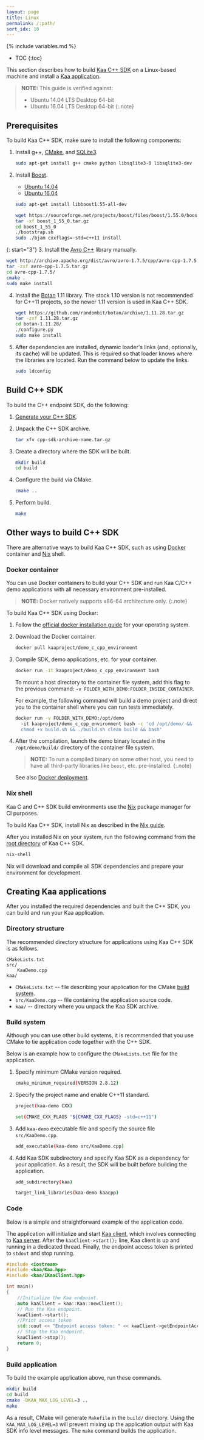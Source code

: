 ```yaml
---
layout: page
title: Linux
permalink: /:path/
sort_idx: 10
---
```


{% include variables.md %}

* TOC
{:toc}

This section describes how to build [Kaa C++ SDK]({{root_url}}Glossary/#kaa-sdk-type) on a Linux-based machine and install a [Kaa application]({{root_url}}Glossary/#kaa-application).

>**NOTE:** This guide is verified against:
>
> * Ubuntu 14.04 LTS Desktop 64-bit
> * Ubuntu 16.04 LTS Desktop 64-bit
{:.note}

## Prerequisites

To build Kaa C++ SDK, make sure to install the following components:

1. Install g++, [CMake](https://cmake.org/download/), and [SQLite3](https://sqlite.org/download.html).

   ```bash
   sudo apt-get install g++ cmake python libsqlite3-0 libsqlite3-dev
   ```

2. Install [Boost](http://www.boost.org/users/download/).

<ul>
<li style="list-style-type: none;">
<ul class="nav nav-tabs">
    <li class="active"><a data-toggle="tab" href="#Platform1">Ubuntu 14.04</a></li>
    <li><a data-toggle="tab" href="#Platform2">Ubuntu 16.04</a></li>
</ul>

<div class="tab-content">
<div id="Platform1" class="tab-pane fade in active" markdown="1" >

```bash
sudo apt-get install libboost1.55-all-dev
```

</div><div id="Platform2" class="tab-pane fade" markdown="1" >

```bash
wget https://sourceforge.net/projects/boost/files/boost/1.55.0/boost_1_55_0.tar.gz
tar -xf boost_1_55_0.tar.gz
cd boost_1_55_0
./bootstrap.sh
sudo ./bjam cxxflags=-std=c++11 install
```

</div></div>
</li>
</ul>

{: start="3"}
3. Install the [Avro C++](http://avro.apache.org/docs/1.7.5/api/cpp/html/index.html) library manually.

   ```bash
   wget http://archive.apache.org/dist/avro/avro-1.7.5/cpp/avro-cpp-1.7.5.tar.gz
   tar -zxf avro-cpp-1.7.5.tar.gz
   cd avro-cpp-1.7.5/
   cmake .
   sudo make install
   ```

4. Install the [Botan](http://botan.randombit.net/) 1.11 library.
The stock 1.10 version is not recommended for C++11 projects,
so the newer 1.11 version is used in Kaa C++ SDK.

   ```bash
   wget https://github.com/randombit/botan/archive/1.11.28.tar.gz
   tar -zxf 1.11.28.tar.gz
   cd botan-1.11.28/
   ./configure.py
   sudo make install
   ```

5. After dependencies are installed, dynamic loader's links (and, optionally, its cache) will be updated.
This is required so that loader knows where the libraries are located.
Run the command below to update the links.

   ```bash
   sudo ldconfig
   ```

## Build C++ SDK

To build the C++ endpoint SDK, do the following:

1. [Generate your C++ SDK]({{root_url}}Programming-guide/Your-first-Kaa-application/#generate-sdk).

2. Unpack the C++ SDK archive.

   ```bash
   tar xfv cpp-sdk-archive-name.tar.gz
   ```

3. Create a directory where the SDK will be built.

   ```bash
   mkdir build
   cd build
   ```

4. Configure the build via CMake.

   ```bash
   cmake ..
   ```

5. Perform build.

   ```bash
   make
   ```
   
## Other ways to build C++ SDK

There are alternative ways to build Kaa C++ SDK, such as using [Docker](https://www.docker.com/) container and [Nix](http://nixos.org/nix/) shell.

### Docker container

You can use Docker containers to build your C++ SDK and run Kaa C/C++ demo applications with all necessary environment pre-installed.

>**NOTE:** Docker natively supports x86-64 architecture only.
{:.note}

To build Kaa C++ SDK using Docker:

1. Follow the [official docker installation guide](http://docs.docker.com/index.html) for your operating system.

2. Download the Docker container.

   ```bash
   docker pull kaaproject/demo_c_cpp_environment
   ```

3. Compile SDK, demo applications, etc. for your container.

   ```bash
   docker run -it kaaproject/demo_c_cpp_environment bash
   ```

    To mount a host directory to the container file system, add this flag to the previous command: `-v FOLDER_WITH_DEMO:FOLDER_INSIDE_CONTAINER`.
    
    For example, the following command will build a demo project and direct you to the container shell where you can run tests immediately.

   ```bash
   docker run -v FOLDER_WITH_DEMO:/opt/demo
     -it kaaproject/demo_c_cpp_environment bash -c 'cd /opt/demo/ &&
     chmod +x build.sh && ./build.sh clean build && bash'
   ```

4. After the compilation, launch the demo binary located in the `/opt/demo/build/` directory of the container file system.

	>**NOTE:** To run a compiled binary on some other host, you need to have all third-party libraries like `boost`, etc. pre-installed.
	{:.note}

	See also [Docker deployment]({{root_url}}Administration-guide/System-installation/Docker-deployment/).
	
### Nix shell

Kaa C and C++ SDK build environments use the [Nix](https://nixos.org/nix) package manager for CI purposes.

To build Kaa C++ SDK, install Nix as described in the [Nix guide]({{root_url}}Customization-guide/Nix-guide/).

After you installed Nix on your system, run the following command from the [root directory]({{github_url}}client/client-multi/client-cpp) of Kaa C++ SDK.

```bash
nix-shell
```

Nix will download and compile all SDK dependencies and prepare your environment for development.

## Creating Kaa applications

After you installed the required dependencies and built the C++ SDK, you can build and run your Kaa application.

### Directory structure

The recommended directory structure for applications using Kaa C++ SDK is as follows.

```
CMakeLists.txt
src/
    KaaDemo.cpp
kaa/
```

* `CMakeLists.txt` -- file describing your application for the CMake [build system](#build-system).
* `src/KaaDemo.cpp` -- file containing the application source code.
* `kaa/` -- directory where you unpack the Kaa SDK archive.

### Build system

Although you can use other build systems, it is recommended that you use CMake to tie application code together with the C++ SDK.

Below is an example how to configure the `CMakeLists.txt` file for the application.

1. Specify minimum CMake version required.

   ```bash
   cmake_minimum_required(VERSION 2.8.12)
   ```

2. Specify the project name and enable C++11 standard.

   ```bash
   project(kaa-demo CXX)

   set(CMAKE_CXX_FLAGS "${CMAKE_CXX_FLAGS} -std=c++11")
   ```

3. Add `kaa-demo` executable file and specify the source file `src/KaaDemo.cpp`.

   ```bash
   add_executable(kaa-demo src/KaaDemo.cpp)
   ```

4. Add Kaa SDK subdirectory and specify Kaa SDK as a dependency for your application.
As a result, the SDK will be built before building the application.

   ```bash
   add_subdirectory(kaa)

   target_link_libraries(kaa-demo kaacpp)
   ```

### Code

Below is a simple and straightforward example of the application code.

The application will initialize and start [Kaa client]({{root_url}}Glossary/#kaa-client), which involves connecting to [Kaa server]({{root_url}}Glossary/#kaa-server).
After the `kaaClient->start();` line, Kaa client is up and running in a dedicated thread.
Finally, the endpoint access token is printed to `stdout` and stop running.

```c++
#include <iostream>
#include <kaa/Kaa.hpp>
#include <kaa/IKaaClient.hpp>

int main()
{
    //Initialize the Kaa endpoint.
    auto kaaClient = kaa::Kaa::newClient();
    // Run the Kaa endpoint.
    kaaClient->start();
    //Print access token
    std::cout << "Endpoint access token: " << kaaClient->getEndpointAccessToken() << std::endl;
    // Stop the Kaa endpoint.
    kaaClient->stop();
    return 0;
}
```

### Build application

To build the example application above, run these commands.

```bash
mkdir build
cd build
cmake -DKAA_MAX_LOG_LEVEL=3 ..
make
```

As a result, CMake will generate `Makefile` in the `build/` directory.
Using the `KAA_MAX_LOG_LEVEL=3` will prevent mixing up the application output with Kaa SDK info level messages.
The `make` command builds the application.
